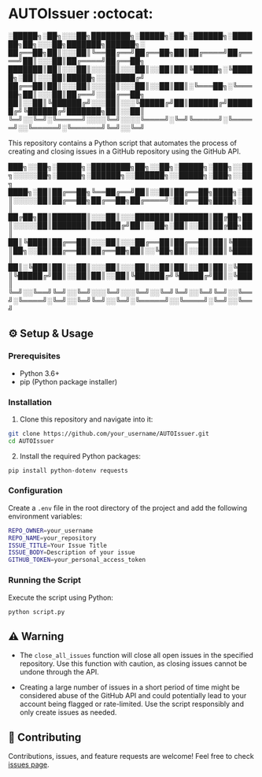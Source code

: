 # AUTOIssuer :octocat:


░█████╗░██╗░░░██╗████████╗░█████╗░██╗░██████╗░██████╗██╗░░░██╗███████╗██████╗░
██╔══██╗██║░░░██║╚══██╔══╝██╔══██╗██║██╔════╝██╔════╝██║░░░██║██╔════╝██╔══██╗
███████║██║░░░██║░░░██║░░░██║░░██║██║╚█████╗░╚█████╗░██║░░░██║█████╗░░██████╔╝
██╔══██║██║░░░██║░░░██║░░░██║░░██║██║░╚═══██╗░╚═══██╗██║░░░██║██╔══╝░░██╔══██╗
██║░░██║╚██████╔╝░░░██║░░░╚█████╔╝██║██████╔╝██████╔╝╚██████╔╝███████╗██║░░██║
╚═╝░░╚═╝░╚═════╝░░░░╚═╝░░░░╚════╝░╚═╝╚═════╝░╚═════╝░░╚═════╝░╚══════╝╚═╝░░╚═╝

This repository contains a Python script that automates the process of creating and closing issues in a GitHub repository using the GitHub API.                                                       


███╗░░██╗░█████╗░████████╗██╗░░██╗░█████╗░███╗░░██╗░░░░░██╗░█████╗░██████╗░░██████╗░░█████╗░███╗░░██╗
████╗░██║██╔══██╗╚══██╔══╝██║░░██║██╔══██╗████╗░██║░░░░░██║██╔══██╗██╔══██╗██╔════╝░██╔══██╗████╗░██║
██╔██╗██║███████║░░░██║░░░███████║███████║██╔██╗██║░░░░░██║███████║██████╔╝██║░░██╗░██║░░██║██╔██╗██║
██║╚████║██╔══██║░░░██║░░░██╔══██║██╔══██║██║╚████║██╗░░██║██╔══██║██╔══██╗██║░░╚██╗██║░░██║██║╚████║
██║░╚███║██║░░██║░░░██║░░░██║░░██║██║░░██║██║░╚███║╚█████╔╝██║░░██║██║░░██║╚██████╔╝╚█████╔╝██║░╚███║
╚═╝░░╚══╝╚═╝░░╚═╝░░░╚═╝░░░╚═╝░░╚═╝╚═╝░░╚═╝╚═╝░░╚══╝░╚════╝░╚═╝░░╚═╝╚═╝░░╚═╝░╚═════╝░░╚════╝░╚═╝░░╚══╝

## :gear: Setup & Usage

### Prerequisites

- Python 3.6+
- pip (Python package installer)

### Installation

1. Clone this repository and navigate into it:

```bash
git clone https://github.com/your_username/AUTOIssuer.git
cd AUTOIssuer
```
2. Install the required Python packages:

```bash
pip install python-dotenv requests
```
    
### Configuration

Create a `.env` file in the root directory of the project and add the following environment variables:

```bash
REPO_OWNER=your_username
REPO_NAME=your_repository
ISSUE_TITLE=Your Issue Title
ISSUE_BODY=Description of your issue
GITHUB_TOKEN=your_personal_access_token
```

### Running the Script

Execute the script using Python:

```bash
python script.py
```

## :warning: Warning

- The `close_all_issues` function will close all open issues in the specified repository. Use this function with caution, as closing issues cannot be undone through the API.

- Creating a large number of issues in a short period of time might be considered abuse of the GitHub API and could potentially lead to your account being flagged or rate-limited. Use the script responsibly and only create issues as needed.

## :handshake: Contributing

Contributions, issues, and feature requests are welcome! Feel free to check [issues page](https://github.com/NathanJargon/AUTOIssuer/issues).